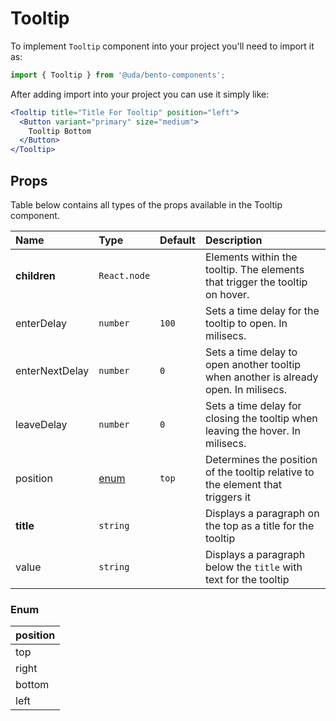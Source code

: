 # Tooltip

To implement `Tooltip` component into your project you'll need to import it as:

```jsx
import { Tooltip } from '@uda/bento-components';
```

After adding import into your project you can use it simply like:

```jsx
<Tooltip title="Title For Tooltip" position="left">
  <Button variant="primary" size="medium">
    Tooltip Bottom
  </Button>
</Tooltip>
```

## Props

Table below contains all types of the props available in the Tooltip component.

| Name           | Type          | Default | Description                                                                          |
| :------------- | :------------ | :------ | :----------------------------------------------------------------------------------- |
| **children**   | `React.node`  |         | Elements within the tooltip. The elements that trigger the tooltip on hover.         |
| enterDelay     | `number`      | `100`   | Sets a time delay for the tooltip to open. In milisecs.                              |
| enterNextDelay | `number`      | `0`     | Sets a time delay to open another tooltip when another is already open. In milisecs. |
| leaveDelay     | `number`      | `0`     | Sets a time delay for closing the tooltip when leaving the hover. In milisecs.       |
| position       | [enum](#enum) | `top`   | Determines the position of the tooltip relative to the element that triggers it      |
| **title**      | `string`      |         | Displays a paragraph on the top as a title for the tooltip                           |
| value          | `string`      |         | Displays a paragraph below the `title` with text for the tooltip                     |

### Enum

| position |
| :------- |
| top      |
| right    |
| bottom   |
| left     |
